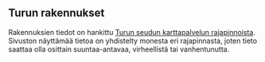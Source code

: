 ## Turun rakennukset
Rakennuksien tiedot on hankittu [Turun seudun karttapalvelun rajapinnoista](https://www.turku.fi/tietoa-turusta/kartat-ja-paikkatieto). 
Sivuston näyttämää tietoa on yhdistelty monesta eri rajapinnasta, joten tieto saattaa olla osittain suuntaa-antavaa, virheellistä tai vanhentunutta.  

